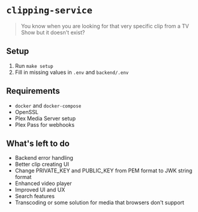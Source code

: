 # `clipping-service`

> You know when you are looking for that very specific clip from a TV Show but it doesn't exist?

## Setup

1. Run `make setup`
2. Fill in missing values in `.env` and `backend/.env`

## Requirements

- `docker` and `docker-compose`
- OpenSSL
- Plex Media Server setup
- Plex Pass for webhooks

## What's left to do

- Backend error handling
- Better clip creating UI
- Change PRIVATE_KEY and PUBLIC_KEY from PEM format to JWK string format
- Enhanced video player
- Improved UI and UX
- Search features
- Transcoding or some solution for media that browsers don't support
